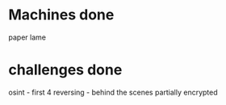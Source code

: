 # Machines done

paper
lame

# challenges done

osint - first 4
reversing - 
    behind the scenes
    partially encrypted
